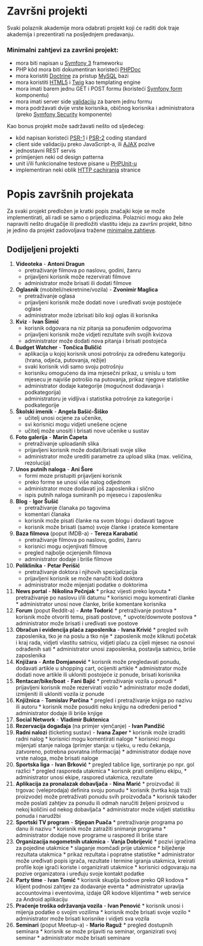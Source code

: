 Završni projekti
========================

Svaki polaznik akademije mora odabrati projekt koji će raditi dok traje akademija i prezentirati na posljednjem predavanju.

### Minimalni zahtjevi za završni projekt:
- mora biti napisan u [Symfony 3](http://symfony.com) frameworku
- PHP kôd mora biti dokumentiran koristeći [PHPDoc](https://phpdoc.org/docs/latest/getting-started/your-first-set-of-documentation.html)
- mora koristiti [Doctrine](http://www.doctrine-project.org/) za pristup [MySQL](http://dev.mysql.com/doc/refman/5.7/en/) bazi
- mora koristiti  [HTML5](https://en.wikipedia.org/wiki/HTML5) i [Twig](http://twig.sensiolabs.org/) kao templating engine
- mora imati barem jednu GET i POST formu (koristeći [Symfony form](http://twig.sensiolabs.org) komponentu)
- mora imati server side [validaciju](https://symfony.com/doc/current/validation.html) za barem jednu formu
- mora podržavati dvije vrste korisnika, običnog korisnika i administratora (preko [Symfony Security](http://symfony.com/doc/current/security.html) komponente)

Kao bonus projekt može sadržavati nešto od sljedećeg:
- kôd napisan koristeći [PSR-1](http://www.php-fig.org/psr/psr-1/) i [PSR-2](http://www.php-fig.org/psr/psr-2/) coding standard
- client side validaciju preko JavaScript-a, ili [AJAX](https://en.wikipedia.org/wiki/Ajax_(programming)) pozive
- jednostavni REST servis
- primijenjen neki od design patterna
- unit i/ili funkcionalne testove pisane u [PHPUnit-u](https://phpunit.de/)
- implementiran neki oblik [HTTP cachiranja](http://symfony.com/doc/current/http_cache.html) stranice

Popis završnih projekata
========================

Za svaki projekt predložen je kratki popis značajki koje se može implementirati, ali radi se samo o prijedlozima. Polaznici mogu ako žele napraviti nešto drugačije ili predložiti vlastitu ideju za završni projekt, bitno je jedino da projekt zadovoljava tražene [minimalne zahtjeve](PROJECTS.md#minimalni-zahtjevi-za-završni-projekt).

## Dodijeljeni projekti

1. **Videoteka** - **Antoni Dragun**
	* pretraživanje filmova po naslovu, godini, žanru
	* prijavljeni korisnik može rezervirati filmove
	* administrator može brisati ili dodati filmove
10. **Oglasnik** (mobiteli/nekretnine/vozila) - **Zvonimir Maglica**
	* pretraživanje oglasa
	* prijavljeni korisnik može dodati nove i uređivati svoje postojeće oglase
	* administrator može izbrisati bilo koji oglas ili korisnika
20. **Kviz** - **Ivan Šimić**
	* korisnik odgovara na niz pitanja sa ponuđenim odgovorima
	* prijavljeni korisnik može vidjeti rezultate svih svojih kvizova
	* administrator može dodati nova pitanja i brisati postojeća
30. **Budget Watcher** - **Tončica Buličić**
	* aplikacija u kojoj korisnik unosi potrošnju za određenu kategoriju (hrana, odjeća, putovanja, režije)
	* svaki korisnik vidi samo svoju potrošnju
	* korisniku omogućeno da ima mjesečni prikaz, u smislu u tom mjesecu je najviše potrošio na putovanja, prikaz njegove statistike
	* administrator dodaje kategorije (mogućnost dodavanja i podkategorija)
	* administratoru je vidljiva i statistika potrošnje za kategorije i podkategorije
40. **Školski imenik** - **Angela Bašić-Šiško**
	* učitelj unosi ocjene za učenike,
	* svi korisnici mogu vidjeti unešene ocjene
	* učitelj može unositi i brisati nove učenike u sustav
50. **Foto galerija** - **Marin Ćapeta**
	* pretraživanje uploadanih slika
	* prijavljeni korisnik može dodati/brisati svoje slike
	* administrator može urediti parametre za upload slika (max. veličina, rezolucija)
60. **Unos putnih naloga** - **Ani Šore**
	* formi moze pristupiti prijavljeni korisnik
	* preko forme se unosi više nalog odjednom
	* administrator moze dodavati još zaposlenika i slično
	* ispis putnih naloga sumiranih po mjesecu i zaposleniku
70. **Blog** - **Igor Šušić**
	* pretraživanje članaka po tagovima
	* komentari članaka
	* korisnik može pisati članke na svom blogu i dodavati tagove
	* korisnik može brisati (samo) svoje članke i prateće komentare
80. **Baza filmova** (poput IMDB-a) - **Tereza Karabatić**
	* pretraživanje filmova po naslovu, godini, žanru
	* korisnici mogu ocjenjivati filmove
	* pregled najbolje ocjenjenih filmova
	* administrator dodaje i briše filmove
90. **Poliklinika** - **Petar Perišić**
	* pretraživanje doktora i njihovih specijalizacija
	* prijavljeni korisnik se može naručiti kod doktora
	* administrator može mijenjati podatke o doktorima
100. **News portal** - **Nikolina Pečnjak**
	* prikaz vijesti preko layouta
	* pretraživanje po naslovu i/ili datumu
	* korisnici mogu komentirati članke
	* administrator unosi nove članke, briše komentare korisnika
110. **Forum** (poput Reddit-a) - **Ante Todorić**
	* pretraživanje postova
	* korisnik može otvoriti temu, pisati postove,
	* upvote/downvote postova
	* administrator može brisati i uređivati sve postove
120. **Obračun i evidencija plaća zaposlenika** - **Ivana Krivić**
	* pregled svih zaposlenika, tko je na poslu a tko nije
	* zaposlenik može kliknuti početak i kraj rada, vidjeti vlastitu satnicu, vidjeti plaću za cijeli mjesec na osnovi odrađenih sati
	* administrator unosi zaposlenika, postavlja satnicu, briše zaposlenika
150. **Knjižara** - **Ante Domjanović**
	* korisnik može pregledavati ponudu, dodavati artikle u shopping cart, ocijeniti artikle
	* administrator može dodati nove artikle ili ukloniti postojeće iz ponude, brisati korisnika
160. **Rentacar/bike/boat** - **Fani Bajić**
	* pretraživanje vozila u ponudi
	* prijavljeni korisnik može rezervirati vozilo
	* administrator može dodati, izmijeniti ili ukloniti vozila iz ponude
170. **Knjižnica** - **Tomislav Parčina**
	* pregled i pretraživanje knjiga po nazivu ili autoru
	* korisnik može posuditi neku knjigu na određeni period
	* administrator dodaje ili briše knjige
180. **Social Network** - **Vladimir Buktenica**
190. **Rezervacija događaja** (na primjer vjenčanje) - **Ivan Pandžić**
200. **Radni nalozi** (ticketing sustav) - **Ivana Žaper**
	* korisnik može izraditi radni nalog
	* korisnici mogu komentirati naloge
	* korisnici mogu mijenjati stanje naloga (primjer stanja: u tijeku, u redu čekanja, zatvoreno, potrebna povratna informacija)
	* administrator dodaje nove vrste naloga, može brisati naloge
210. **Sportska liga** - **Ivan Brković**
	* pregled tablice lige, sortiranje po npr. gol razlici
	* pregled rasporeda utakmica
	* korisnik prati omiljenu ekipu,
	* administrator unosi ekipe, raspored utakmica, rezultate
220. **Aplikacija za pronalazak dobavljača** - **Nina Marić**
	* proizvođač ili trgovac (veleprodaja) definira svoju ponudu
	* korisnik (tvrtka koja traži proizvode) može pretraživati ponudu svih proizvođača
	* korisnik također može poslati zahtjev za ponudu ili odmah naručiti željeni proizvod u nekoj količini od nekog dobavljača
	* administrator može vidjeti statistiku ponuda i narudžbi
230. **Sportski TV program** - **Stjepan Puača**
	* pretraživanje programa po danu ili nazivu
	* korisnik može zatražiti snimanje programa
	* administrator dodaje nove programe u raspored ili briše stare
240. **Organizacija nogometnih utakmica** - **Vanja Dobrijević**
	* pozivi igračima za pojedine utakmice
	* slaganje momčadi prije utakmice
	* bilježenje rezultata utakmica
	* prikaz rezultata i popratne statistike
	* administrator može uređivati popis igrača, rezultate i termine igranja utakmica, kreirati profile koje igrači koriste i organizirati utakmice
	* korisnici odgovaraju na pozive organizatora i uređuju svoje kontakt podatke
250. **Party time** - **Ivan Tomić**
	* korisnik skuplja bodove preko QR kodova
	* klijent podnosi zahtjev za dodavanje eventa
	* administrator upravlja accountovima i eventovima, izdaje QR kodove klijentima
	* web service za Android aplikaciju
260. **Praćenje troška održavanja vozila** - **Ivan Penović**
	* korisnik unosi i mijenja podatke o svojim vozilima
	* korisnik može brisati svoje vozilo
	* administrator može brisati korisnike i vidjeti sva vozila
270. **Seminari** (poput Meetup-a) - **Mario Raguž**
	* pregled dostupnih seminara
	* korisnik se može prijaviti na seminar, organizirati svoj seminar
	* administrator može brisati seminare
